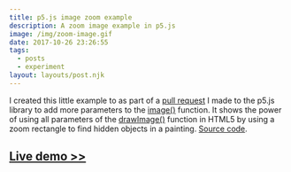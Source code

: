 ```yaml
---
title: p5.js image zoom example
description: A zoom image example in p5.js
image: /img/zoom-image.gif
date: 2017-10-26 23:26:55
tags:
  - posts
  - experiment
layout: layouts/post.njk
---
```

I created this little example to as part of a [pull request](https://github.com/processing/p5.js/issues/942) I made to the p5.js library to add more parameters to the [image()](https://p5js.org/reference/#/p5/image) function. It shows the power of using all parameters of the [drawImage()](https://developer.mozilla.org/en-US/docs/Web/API/CanvasRenderingContext2D/drawImage) function in HTML5 by using a zoom rectangle to find hidden objects in a painting. [Source code](https://github.com/Jared-Sprague/zoom-image).

## [Live demo >>](/experiments/p5/zoom-image)
